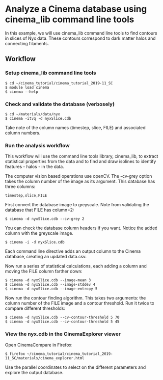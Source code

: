 # Analyze a Cinema database using cinema_lib command line tools

In this example, we will use cinema_lib command line tools to find contours in slices of Nyx data.  These contours correspond to dark matter halos and connecting filaments.  

## Workflow

### Setup cinema_lib command line tools

```
$ cd ~/cinema_tutorial/cinema_tutorial_2019-11_SC
$ module load cinema
$ cinema --help
```

### Check and validate the database (verbosely)

```
$ cd ~/materials/data/nyx
$ cinema -itvq -d nyxSlice.cdb
```

Take note of the column names (timestep, slice, FILE) and associated column numbers.


### Run the analysis workflow

This workflow will use the command line tools library, cinema_lib, to extract statistical properties from the data and to find and draw isolines to identify features - halos - in the data.  

The computer vision based operations use openCV.  The -cv-grey option takes the column number of the image as its argument.  This database has three columns:

```
timestep,slice,FILE
```

First convert the database image to greyscale.  Note from validating the database that FILE has column=2:

```
$ cinema -d nyxSlice.cdb --cv-grey 2
```

You can check the database column headers if you want.  Notice the added column with the greyscale image.

```
$ cinema -i -d nyxSlice.cdb
```

Each command line directive adds an output column to the Cinema database, creating an updated data.csv.

Now run a series of statistical calculations, each adding a column and moving the FILE column farther down:

```
$ cinema -d nyxSlice.cdb --image-mean 3
$ cinema -d nyxSlice.cdb --image-stddev 4
$ cinema -d nyxSlice.cdb --image-entropy 5
```
Now run the contour finding algorithm.  This takes two arguments: the column number of the FILE image and a contour threshold.  Run it twice to compare different thresholds:

```
$ cinema -d nyxSlice.cdb --cv-contour-threshold 5 70
$ cinema -d nyxSlice.cdb --cv-contour-threshold 5 45
```

### View the nyx.cdb in the CinemaExplorer viewer

Open CinemaCompare in Firefox:
```
$ firefox ~/cinema_tutorial/cinema_tutorial_2019-11_SC/materials/cinema_explorer.html
```

Use the parallel coordinates to select on the different parameters and explore the output database.   
